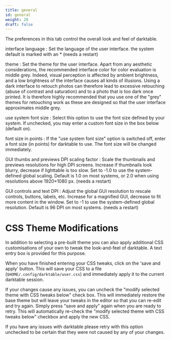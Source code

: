 ```yaml
---
title: general
id: general
weight: 20
draft: false
---
```


The preferences in this tab control the overall look and feel of darktable.

interface language
: Set the language of the user interface. the system default is marked with an * (needs a restart)

theme
: Set the theme for the user interface. Apart from any aesthetic considerations, the recommended interface color for color evaluation is middle grey. Indeed, visual perception is affected by ambient brightness, and a low brightness of the interface causes all kinds of illusions. Using a dark interface to retouch photos can therefore lead to excessive retouching (abuse of contrast and saturation) and to a photo that is too dark once printed. It is therefore highly recommended that you use one of the "grey" themes for retouching work as these are designed so that the user interface approximates middle grey.

use system font size
: Select this option to use the font size defined by your system. If unchecked, you may enter a custom font size in the box below (default on).

font size in points
: If the "use system font size" option is switched off, enter a font size (in points) for darktable to use. The font size will be changed immediately.

GUI thumbs and previews DPI scaling factor
: Scale the thumbnails and previews resolutions for high DPI screens. Increase if thumbnails look blurry, decrease if lighttable is too slow. Set to -1.0 to use the system-defined global scaling. Default is 1.0 on most systems, or 2.0 when using resolutions above 1920×1080 px. (needs a restart)

GUI controls and text DPI
: Adjust the global GUI resolution to rescale controls, buttons, labels, etc. Increase for a magnified GUI, decrease to fit more content in the window. Set to -1 to use the system-defined global resolution. Default is 96 DPI on most systems. (needs a restart)

# CSS Theme Modifications

In addition to selecting a pre-built theme you can also apply additional CSS customisations of your own to tweak the look-and-feel of darktable. A text entry box is provided for this purpose.

When you have finished entering your CSS tweaks, click on the 'save and apply' button. This will save your CSS to a file (`$HOME/.config/darktable/user.css`) and immediately apply it to the current darktable session.

If your changes cause any issues, you can uncheck the "modify selected theme with CSS tweaks below" check box. This will immediately restore the base theme but will leave your tweaks in the editor so that you can re-edit and try again. Simply press "save and apply" again when you are ready to retry. This will automatically re-check the "modify selected theme with CSS tweaks below" checkbox and apply the new CSS.

If you have any issues with darktable please retry with this option unchecked to be certain that they were not caused by any of your changes.
